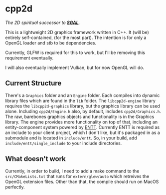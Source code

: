 # cpp2d
*The 2D spiritual successor to [**SGAL**](https://www.github.com/maxortner01/SGAL).*

This is a lightweight 2D graphics framework written in C++. It (will be) entirely self-contained, (for the most part). The intention is for only a OpenGL loader and stb to be dependencies.

Currently, GLFW is required for this to work, but I'll be removing this requirement eventually.

I will also eventually implement Vulkan, but for now OpenGL will do.

## Current Structure
There's a `Graphics` folder and an `Engine` folder. Each compiles into dynamic library files which are found in the `lib` folder. The `libcpp2d-engine` library requires the `libcpp2d-graphics` library, but the graphics library can be used alone. Including `cpp2d/Engine.h` also, by default, includes `cpp2d/Graphics.h`. The raw, barebones graphics objects and functionality is in the Graphics library. The engine provides more functionality on top of that, including an entity-component system powered by [ENTT](https://github.com/skypjack/entt). Currently ENTT is required as an include to your client project, which I don't like, but it's packaged in as a submodule and is located in `include/entt`. So, in your build, add `include/entt/single_include` to your include directories.

## What doesn't work
Currently, in order to build, I need to add a make command to the `src/CMakeLists.txt` that runs for `extern/glew/auto` which retreives the OpenGL extension files. Other than that, the compile should run on MacOS perfectly.